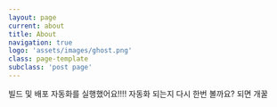 ```yaml
---
layout: page
current: about
title: About
navigation: true
logo: 'assets/images/ghost.png'
class: page-template
subclass: 'post page'
---
```


빌드 및 배포 자동화를 실행했어요!!!!
자동화 되는지 다시 한번 볼까요?
되면 개꿀 
